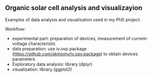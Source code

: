 ## Organic solar cell analysis and visualizayion

Examples of data analysis and visualization used in my PhD project.

Workflow: 
* experimental part: preparation of devices, measurement of current-voltage characteristic
* data preparation: use iv.ovp package (https://github.com/akinomy/iv.opv.package) to obtain devices parameters
* Exploratory data analysis: library (dplyr)
* visualization: library (ggplot2)
